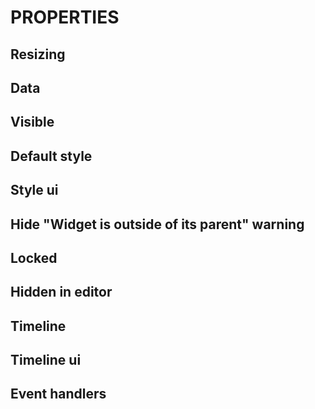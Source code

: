# PROPERTIES

## Resizing

## Data

## Visible

## Default style

## Style ui

## Hide "Widget is outside of its parent" warning

## Locked

## Hidden in editor

## Timeline

## Timeline ui

## Event handlers

